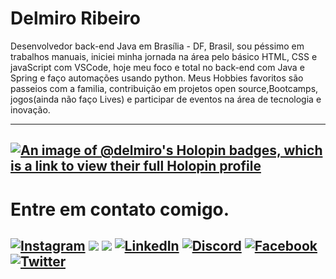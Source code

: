 # Delmiro Ribeiro

<p>
  Desenvolvedor back-end Java em Brasília - DF, Brasil, sou péssimo em trabalhos manuais, iniciei minha jornada na área pelo básico HTML, CSS e javaScript com VSCode, hoje meu foco e total no back-end com Java e Spring e faço automações usando python.
  Meus Hobbies favoritos são passeios com a familia, contribuição em projetos open source,Bootcamps, jogos(ainda não faço Lives) e participar de eventos na área de tecnologia e inovação.  
</p>

---

[![An image of @delmiro's Holopin badges, which is a link to view their full Holopin profile](https://holopin.me/delmiro)](https://holopin.io/@delmiro)
--- 
# Entre em contato comigo.

[![Instagram](https://img.shields.io/badge/Instagram-000?style=for-the-badge&logo=instagram)](https://www.instagram.com/dev_miro/)
 	<a href="https://www.twitch.tv/mirotec" target="_blank"><img src="https://img.shields.io/badge/Twitch-black?style=for-the-badge&logo=twitch&logoColor=white" target="_blank"></a> 
  <a href = "mailto:delmiroribeiro.alpha@gmail.com"><img src="https://img.shields.io/badge/-Gmail-black?style=for-the-badge&logo=gmail&logoColor=white" target="_blank"></a> [![LinkedIn](https://img.shields.io/badge/LinkedIn-000?style=for-the-badge&logo=linkedin&logoColor=#0000ff)](https://www.linkedin.com/in/[SEUUSERNAME](https://www.linkedin.com/in/delmiro-ribeiro-7452411a0/)/)
  [![Discord](https://img.shields.io/badge/Discord-000?style=for-the-badge&logo=discord)](https://www.discord.com/in/junior_2020/)
  [![Facebook](https://img.shields.io/badge/Facebook-000?style=for-the-badge&logo=facebook)](https://www.facebook.com/delmiro.junior.16/)
  [![Twitter](https://img.shields.io/badge/Twitter-000?style=for-the-badge&logo=twitter)](https://twitter.com/Delmiro16368715)
--- 
